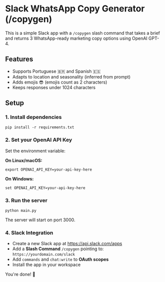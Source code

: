 # Slack WhatsApp Copy Generator (/copygen)

This is a simple Slack app with a `/copygen` slash command that takes a brief and returns 3 WhatsApp-ready marketing copy options using OpenAI GPT-4.

## Features

- Supports Portuguese 🇧🇷 and Spanish 🇪🇸
- Adapts to location and seasonality (inferred from prompt)
- Adds emojis 😎 (emojis count as 2 characters)
- Keeps responses under 1024 characters

## Setup

### 1. Install dependencies

```
pip install -r requirements.txt
```

### 2. Set your OpenAI API Key

Set the environment variable:

**On Linux/macOS:**
```
export OPENAI_API_KEY=your-api-key-here
```

**On Windows:**
```
set OPENAI_API_KEY=your-api-key-here
```

### 3. Run the server

```
python main.py
```

The server will start on port 3000.

### 4. Slack Integration

- Create a new Slack app at https://api.slack.com/apps
- Add a **Slash Command** `/copygen` pointing to: `https://yourdomain.com/slack`
- Add `commands` and `chat:write` to **OAuth scopes**
- Install the app in your workspace

You're done! 🎉